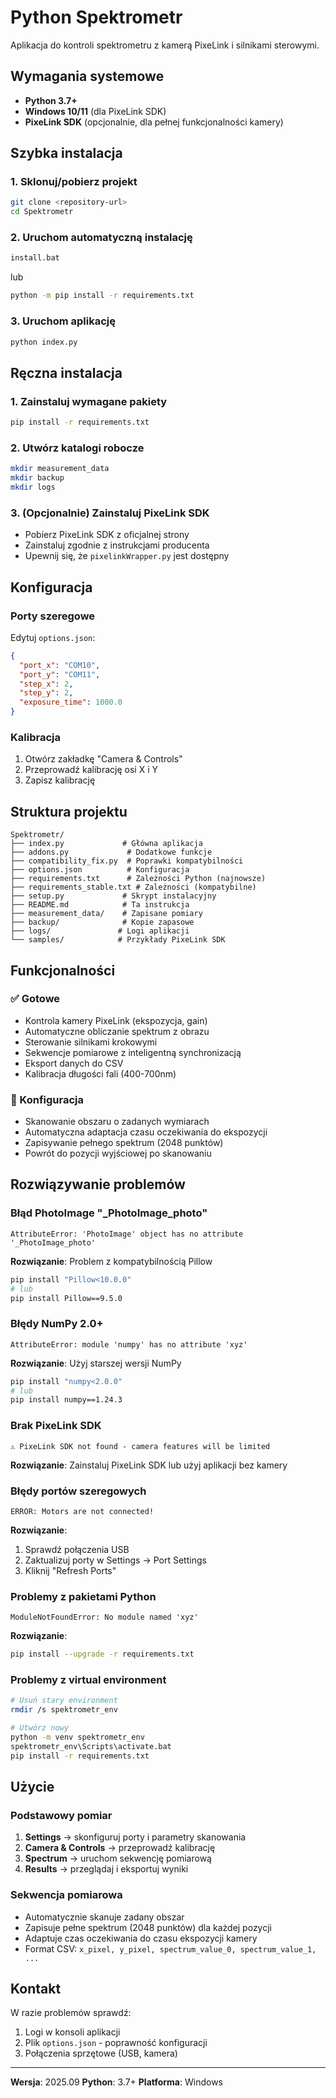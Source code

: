 # Python Spektrometr

Aplikacja do kontroli spektrometru z kamerą PixeLink i silnikami sterowymi.

## Wymagania systemowe

- **Python 3.7+**
- **Windows 10/11** (dla PixeLink SDK)
- **PixeLink SDK** (opcjonalnie, dla pełnej funkcjonalności kamery)

## Szybka instalacja

### 1. Sklonuj/pobierz projekt
```bash
git clone <repository-url>
cd Spektrometr
```

### 2. Uruchom automatyczną instalację
```bash
install.bat
```
lub
```bash
python -m pip install -r requirements.txt
```

### 3. Uruchom aplikację
```bash
python index.py
```

## Ręczna instalacja

### 1. Zainstaluj wymagane pakiety
```bash
pip install -r requirements.txt
```

### 2. Utwórz katalogi robocze
```bash
mkdir measurement_data
mkdir backup  
mkdir logs
```

### 3. (Opcjonalnie) Zainstaluj PixeLink SDK
- Pobierz PixeLink SDK z oficjalnej strony
- Zainstaluj zgodnie z instrukcjami producenta
- Upewnij się, że `pixelinkWrapper.py` jest dostępny

## Konfiguracja

### Porty szeregowe
Edytuj `options.json`:
```json
{
  "port_x": "COM10",
  "port_y": "COM11",
  "step_x": 2,
  "step_y": 2,
  "exposure_time": 1000.0
}
```

### Kalibracja
1. Otwórz zakładkę "Camera & Controls"
2. Przeprowadź kalibrację osi X i Y
3. Zapisz kalibrację

## Struktura projektu

```
Spektrometr/
├── index.py             # Główna aplikacja
├── addons.py             # Dodatkowe funkcje
├── compatibility_fix.py  # Poprawki kompatybilności
├── options.json          # Konfiguracja
├── requirements.txt      # Zależności Python (najnowsze)
├── requirements_stable.txt # Zależności (kompatybilne)
├── setup.py             # Skrypt instalacyjny
├── README.md            # Ta instrukcja
├── measurement_data/    # Zapisane pomiary
├── backup/              # Kopie zapasowe
├── logs/               # Logi aplikacji
└── samples/            # Przykłady PixeLink SDK
```

## Funkcjonalności

### ✅ Gotowe
- Kontrola kamery PixeLink (ekspozycja, gain)
- Automatyczne obliczanie spektrum z obrazu
- Sterowanie silnikami krokowymi
- Sekwencje pomiarowe z inteligentną synchronizacją
- Eksport danych do CSV
- Kalibracja długości fali (400-700nm)

### 🔧 Konfiguracja
- Skanowanie obszaru o zadanych wymiarach
- Automatyczna adaptacja czasu oczekiwania do ekspozycji
- Zapisywanie pełnego spektrum (2048 punktów)
- Powrót do pozycji wyjściowej po skanowaniu

## Rozwiązywanie problemów

### Błąd PhotoImage "_PhotoImage_photo"
```
AttributeError: 'PhotoImage' object has no attribute '_PhotoImage_photo'
```
**Rozwiązanie**: Problem z kompatybilnością Pillow
```bash
pip install "Pillow<10.0.0"
# lub
pip install Pillow==9.5.0
```

### Błędy NumPy 2.0+
```
AttributeError: module 'numpy' has no attribute 'xyz'
```
**Rozwiązanie**: Użyj starszej wersji NumPy
```bash
pip install "numpy<2.0.0"
# lub
pip install numpy==1.24.3
```

### Brak PixeLink SDK
```
⚠️ PixeLink SDK not found - camera features will be limited
```
**Rozwiązanie**: Zainstaluj PixeLink SDK lub użyj aplikacji bez kamery

### Błędy portów szeregowych
```
ERROR: Motors are not connected!
```
**Rozwiązanie**: 
1. Sprawdź połączenia USB
2. Zaktualizuj porty w Settings → Port Settings
3. Kliknij "Refresh Ports"

### Problemy z pakietami Python
```
ModuleNotFoundError: No module named 'xyz'
```
**Rozwiązanie**:
```bash
pip install --upgrade -r requirements.txt
```

### Problemy z virtual environment
```bash
# Usuń stary environment
rmdir /s spektrometr_env

# Utwórz nowy
python -m venv spektrometr_env
spektrometr_env\Scripts\activate.bat
pip install -r requirements.txt
```

## Użycie

### Podstawowy pomiar
1. **Settings** → skonfiguruj porty i parametry skanowania
2. **Camera & Controls** → przeprowadź kalibrację  
3. **Spectrum** → uruchom sekwencję pomiarową
4. **Results** → przeglądaj i eksportuj wyniki

### Sekwencja pomiarowa
- Automatycznie skanuje zadany obszar
- Zapisuje pełne spektrum (2048 punktów) dla każdej pozycji
- Adaptuje czas oczekiwania do czasu ekspozycji kamery
- Format CSV: `x_pixel, y_pixel, spectrum_value_0, spectrum_value_1, ...`

## Kontakt

W razie problemów sprawdź:
1. Logi w konsoli aplikacji
2. Plik `options.json` - poprawność konfiguracji
3. Połączenia sprzętowe (USB, kamera)

---
**Wersja**: 2025.09
**Python**: 3.7+
**Platforma**: Windows